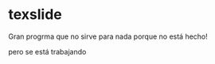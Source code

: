 texslide
========

Gran progrma que no sirve para nada porque no está hecho!

pero se está trabajando